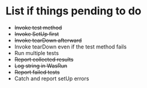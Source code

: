 # List if things pending to do

* ~~Invoke test method~~
* ~~Invoke SetUp first~~
* ~~Invoke tearDown afterward~~
* Invoke tearDown even if the test method fails
* Run multiple tests
* ~~Report collected results~~
* ~~Log string in WasRun~~
* ~~Report failed tests~~
* Catch and report setUp errors
